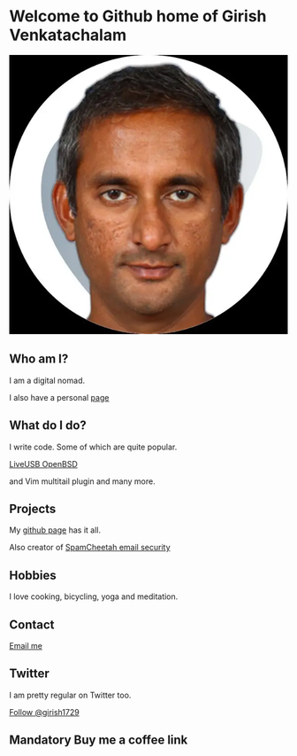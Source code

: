 # Welcome to Github home of Girish Venkatachalam

![My face](images/girish-shot.webp)

## Who am I?

I am a digital nomad.

I also have a personal [page](https://girishvenkatachalam.me)

## What do I do?

I write code. Some of which are quite popular.

[LiveUSB OpenBSD](https://liveusb-openbsd.sourceforge.io)

and Vim multitail plugin and many more.

## Projects

My [github page](https://github.com/girish1729) has it all.

Also creator of [SpamCheetah email security](https://www.spamcheetah.com)


## Hobbies

I love cooking, bicycling, yoga and meditation.

## Contact

[Email me](mailto:girish@spamcheetah.com)

## Twitter 

I am pretty regular on Twitter too.

<a href="https://twitter.com/girish1729?ref_src=twsrc%5Etfw" class="twitter-follow-button" data-show-count="false">Follow @girish1729</a><script async
src="https://platform.twitter.com/widgets.js" charset="utf-8"></script>

## Mandatory Buy me a coffee link

<script type="text/javascript" src="https://cdnjs.buymeacoffee.com/1.0.0/button.prod.min.js" data-name="bmc-button" data-slug="girishV" data-color="#FFDD00" data-emoji=""  data-font="Arial" data-text="Buy me a coffee" data-outline-color="#000000" data-font-color="#000000" data-coffee-color="#ffffff" ></script>




